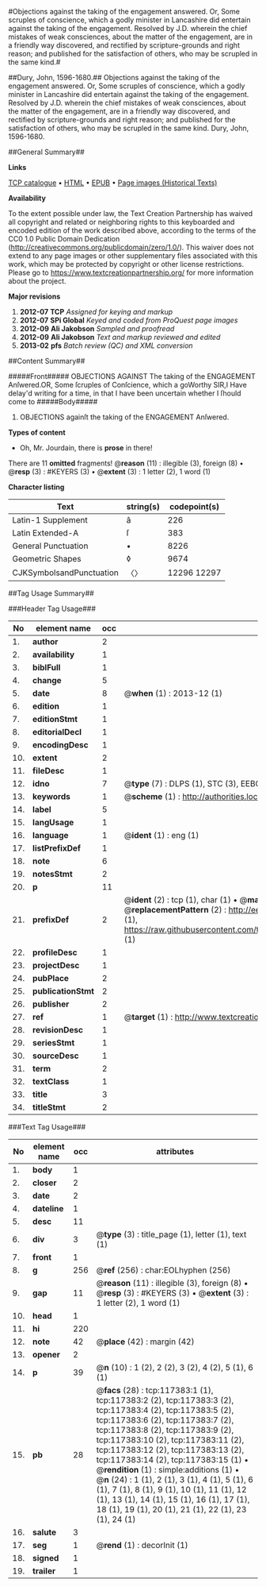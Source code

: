 #Objections against the taking of the engagement answered. Or, Some scruples of conscience, which a godly minister in Lancashire did entertain against the taking of the engagement. Resolved by J.D. wherein the chief mistakes of weak consciences, about the matter of the engagement, are in a friendly way discovered, and rectified by scripture-grounds and right reason; and published for the satisfaction of others, who may be scrupled in the same kind.#

##Dury, John, 1596-1680.##
Objections against the taking of the engagement answered. Or, Some scruples of conscience, which a godly minister in Lancashire did entertain against the taking of the engagement. Resolved by J.D. wherein the chief mistakes of weak consciences, about the matter of the engagement, are in a friendly way discovered, and rectified by scripture-grounds and right reason; and published for the satisfaction of others, who may be scrupled in the same kind.
Dury, John, 1596-1680.

##General Summary##

**Links**

[TCP catalogue](http://www.ota.ox.ac.uk/tcp/)  • 
[HTML](http://tei.it.ox.ac.uk/tcp/Texts-HTML/free/A81/A81926.html)  • 
[EPUB](http://tei.it.ox.ac.uk/tcp/Texts-EPUB/free/A81/A81926.epub) • 
[Page images (Historical Texts)](https://historicaltexts.jisc.ac.uk/eebo-99865146e)

**Availability**

To the extent possible under law, the Text Creation Partnership has waived all copyright and related or neighboring rights to this keyboarded and encoded edition of the work described above, according to the terms of the CC0 1.0 Public Domain Dedication (http://creativecommons.org/publicdomain/zero/1.0/). This waiver does not extend to any page images or other supplementary files associated with this work, which may be protected by copyright or other license restrictions. Please go to https://www.textcreationpartnership.org/ for more information about the project.

**Major revisions**

1. __2012-07__ __TCP__ *Assigned for keying and markup*
1. __2012-07__ __SPi Global__ *Keyed and coded from ProQuest page images*
1. __2012-09__ __Ali Jakobson__ *Sampled and proofread*
1. __2012-09__ __Ali Jakobson__ *Text and markup reviewed and edited*
1. __2013-02__ __pfs__ *Batch review (QC) and XML conversion*

##Content Summary##

#####Front#####
OBJECTIONS AGAINST The taking of the ENGAGEMENT Anſwered.OR, Some ſcruples of Conſcience, which a goWorthy SIR,I Have delay'd writing for a time, in that I have been uncertain whether I ſhould come to
#####Body#####

1. OBJECTIONS againſt the taking of the ENGAGEMENT Anſwered.

**Types of content**

  * Oh, Mr. Jourdain, there is **prose** in there!

There are 11 **omitted** fragments! 
 @__reason__ (11) : illegible (3), foreign (8)  •  @__resp__ (3) : #KEYERS (3)  •  @__extent__ (3) : 1 letter (2), 1 word (1)

**Character listing**


|Text|string(s)|codepoint(s)|
|---|---|---|
|Latin-1 Supplement|â|226|
|Latin Extended-A|ſ|383|
|General Punctuation|•|8226|
|Geometric Shapes|◊|9674|
|CJKSymbolsandPunctuation|〈〉|12296 12297|

##Tag Usage Summary##

###Header Tag Usage###

|No|element name|occ|attributes|
|---|---|---|---|
|1.|__author__|2||
|2.|__availability__|1||
|3.|__biblFull__|1||
|4.|__change__|5||
|5.|__date__|8| @__when__ (1) : 2013-12 (1)|
|6.|__edition__|1||
|7.|__editionStmt__|1||
|8.|__editorialDecl__|1||
|9.|__encodingDesc__|1||
|10.|__extent__|2||
|11.|__fileDesc__|1||
|12.|__idno__|7| @__type__ (7) : DLPS (1), STC (3), EEBO-CITATION (1), PROQUEST (1), VID (1)|
|13.|__keywords__|1| @__scheme__ (1) : http://authorities.loc.gov/ (1)|
|14.|__label__|5||
|15.|__langUsage__|1||
|16.|__language__|1| @__ident__ (1) : eng (1)|
|17.|__listPrefixDef__|1||
|18.|__note__|6||
|19.|__notesStmt__|2||
|20.|__p__|11||
|21.|__prefixDef__|2| @__ident__ (2) : tcp (1), char (1)  •  @__matchPattern__ (2) : ([0-9\-]+):([0-9IVX]+) (1), (.+) (1)  •  @__replacementPattern__ (2) : http://eebo.chadwyck.com/downloadtiff?vid=$1&page=$2 (1), https://raw.githubusercontent.com/textcreationpartnership/Texts/master/tcpchars.xml#$1 (1)|
|22.|__profileDesc__|1||
|23.|__projectDesc__|1||
|24.|__pubPlace__|2||
|25.|__publicationStmt__|2||
|26.|__publisher__|2||
|27.|__ref__|1| @__target__ (1) : http://www.textcreationpartnership.org/docs/. (1)|
|28.|__revisionDesc__|1||
|29.|__seriesStmt__|1||
|30.|__sourceDesc__|1||
|31.|__term__|2||
|32.|__textClass__|1||
|33.|__title__|3||
|34.|__titleStmt__|2||


###Text Tag Usage###

|No|element name|occ|attributes|
|---|---|---|---|
|1.|__body__|1||
|2.|__closer__|2||
|3.|__date__|2||
|4.|__dateline__|1||
|5.|__desc__|11||
|6.|__div__|3| @__type__ (3) : title_page (1), letter (1), text (1)|
|7.|__front__|1||
|8.|__g__|256| @__ref__ (256) : char:EOLhyphen (256)|
|9.|__gap__|11| @__reason__ (11) : illegible (3), foreign (8)  •  @__resp__ (3) : #KEYERS (3)  •  @__extent__ (3) : 1 letter (2), 1 word (1)|
|10.|__head__|1||
|11.|__hi__|220||
|12.|__note__|42| @__place__ (42) : margin (42)|
|13.|__opener__|2||
|14.|__p__|39| @__n__ (10) : 1 (2), 2 (2), 3 (2), 4 (2), 5 (1), 6 (1)|
|15.|__pb__|28| @__facs__ (28) : tcp:117383:1 (1), tcp:117383:2 (2), tcp:117383:3 (2), tcp:117383:4 (2), tcp:117383:5 (2), tcp:117383:6 (2), tcp:117383:7 (2), tcp:117383:8 (2), tcp:117383:9 (2), tcp:117383:10 (2), tcp:117383:11 (2), tcp:117383:12 (2), tcp:117383:13 (2), tcp:117383:14 (2), tcp:117383:15 (1)  •  @__rendition__ (1) : simple:additions (1)  •  @__n__ (24) : 1 (1), 2 (1), 3 (1), 4 (1), 5 (1), 6 (1), 7 (1), 8 (1), 9 (1), 10 (1), 11 (1), 12 (1), 13 (1), 14 (1), 15 (1), 16 (1), 17 (1), 18 (1), 19 (1), 20 (1), 21 (1), 22 (1), 23 (1), 24 (1)|
|16.|__salute__|3||
|17.|__seg__|1| @__rend__ (1) : decorInit (1)|
|18.|__signed__|1||
|19.|__trailer__|1||
